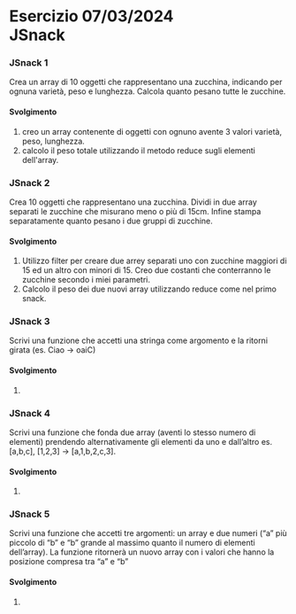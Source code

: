 Esercizio 07/03/2024<br>
JSnack
===
### JSnack 1
Crea un array di 10 oggetti che rappresentano una zucchina, indicando per ognuna varietà, peso e lunghezza.
Calcola quanto pesano tutte le zucchine.<br>
#### Svolgimento
1. creo un array contenente di oggetti con ognuno avente 3 valori varietà, peso, lunghezza.
2. calcolo il peso totale utilizzando il metodo reduce sugli elementi dell'array.
### JSnack 2
Crea 10 oggetti che rappresentano una zucchina.
Dividi in due array separati le zucchine che misurano meno o più di 15cm.
Infine stampa separatamente quanto pesano i due gruppi di zucchine.
#### Svolgimento
1. Utilizzo filter per creare due arrey separati uno con zucchine maggiori di 15 ed un altro con minori di 15. Creo due costanti che conterranno le zucchine secondo i miei parametri.
2. Calcolo il peso dei due nuovi array utilizzando reduce come nel primo snack.
### JSnack 3
Scrivi una funzione che accetti una stringa come argomento e la ritorni girata (es. Ciao -> oaiC)
#### Svolgimento
1. 
### JSnack 4
Scrivi una funzione che fonda due array (aventi lo stesso numero di elementi) prendendo alternativamente gli elementi da uno e dall’altro
es. [a,b,c], [1,2,3] → [a,1,b,2,c,3].
#### Svolgimento
1. 
### JSnack 5
Scrivi una funzione che accetti tre argomenti:
un array e due numeri (“a” più piccolo di “b” e “b” grande al massimo quanto il numero di elementi dell’array).
La funzione ritornerà un nuovo array con i valori che hanno la posizione compresa tra “a” e “b”
#### Svolgimento
1. 